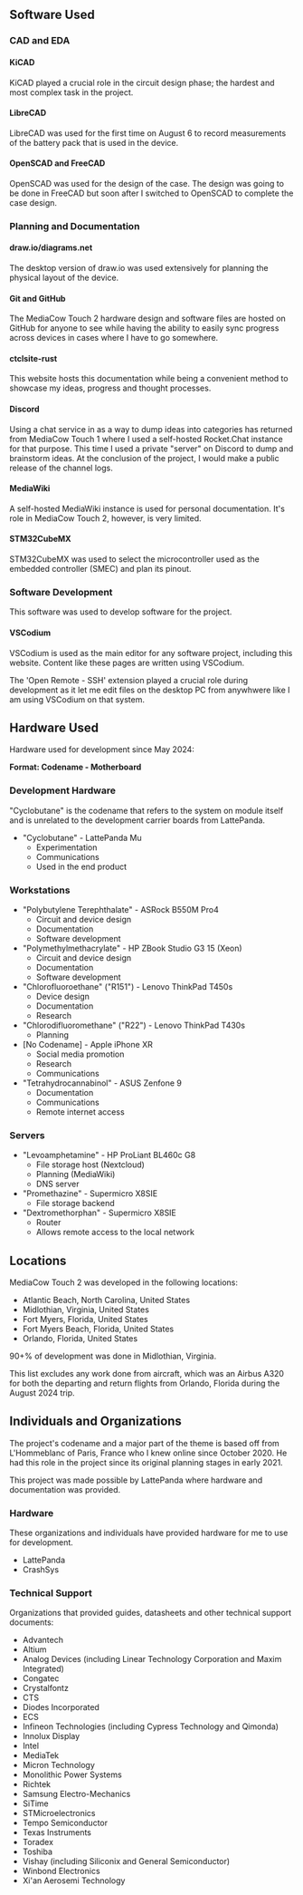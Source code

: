 ## Software Used

### CAD and EDA

#### KiCAD
KiCAD played a crucial role in the circuit design phase; the hardest and most complex task in the project.

#### LibreCAD
LibreCAD was used for the first time on August 6 to record measurements of the battery pack that is used in the device.

#### OpenSCAD and FreeCAD
OpenSCAD was used for the design of the case. The design was going to be done in FreeCAD but soon after I switched to OpenSCAD to complete the case design.

### Planning and Documentation

#### draw.io/diagrams.net
The desktop version of draw.io was used extensively for planning the physical layout of the device.

#### Git and GitHub
The MediaCow Touch 2 hardware design and software files are hosted on GitHub for anyone to see while having the ability to easily sync progress across devices in cases where I have to go somewhere.

#### ctclsite-rust
This website hosts this documentation while being a convenient method to showcase my ideas, progress and thought processes. 

#### Discord
Using a chat service in as a way to dump ideas into categories has returned from MediaCow Touch 1 where I used a self-hosted Rocket.Chat instance for that purpose. This time I used a private "server" on Discord to dump and brainstorm ideas. At the conclusion of the project, I would make a public release of the channel logs. 

#### MediaWiki
A self-hosted MediaWiki instance is used for personal documentation. It's role in MediaCow Touch 2, however, is very limited. 

#### STM32CubeMX
STM32CubeMX was used to select the microcontroller used as the embedded controller (SMEC) and plan its pinout.

### Software Development
This software was used to develop software for the project.

#### VSCodium
VSCodium is used as the main editor for any software project, including this website. Content like these pages are written using VSCodium.

The 'Open Remote - SSH' extension played a crucial role during development as it let me edit files on the desktop PC from anywhwere like I am using VSCodium on that system.

## Hardware Used
Hardware used for development since May 2024:

**Format: Codename - Motherboard**

### Development Hardware
"Cyclobutane" is the codename that refers to the system on module itself and is unrelated to the development carrier boards from LattePanda.

- "Cyclobutane" - LattePanda Mu
  - Experimentation
  - Communications
  - Used in the end product

### Workstations

- "Polybutylene Terephthalate" - ASRock B550M Pro4
  - Circuit and device design
  - Documentation
  - Software development
- "Polymethylmethacrylate" - HP ZBook Studio G3 15 (Xeon)
  - Circuit and device design
  - Documentation
  - Software development
- "Chlorofluoroethane" ("R151") - Lenovo ThinkPad T450s
  - Device design
  - Documentation
  - Research
- "Chlorodifluoromethane" ("R22") - Lenovo ThinkPad T430s
  - Planning
- [No Codename] - Apple iPhone XR
  - Social media promotion
  - Research
  - Communications
- "Tetrahydrocannabinol" - ASUS Zenfone 9
  - Documentation
  - Communications
  - Remote internet access

### Servers

- "Levoamphetamine" - HP ProLiant BL460c G8
  - File storage host (Nextcloud)
  - Planning (MediaWiki)
  - DNS server
- "Promethazine" - Supermicro X8SIE
  - File storage backend
- "Dextromethorphan" - Supermicro X8SIE
  - Router
  - Allows remote access to the local network

## Locations

MediaCow Touch 2 was developed in the following locations:

- Atlantic Beach, North Carolina, United States
- Midlothian, Virginia, United States
- Fort Myers, Florida, United States
- Fort Myers Beach, Florida, United States
- Orlando, Florida, United States

90+% of development was done in Midlothian, Virginia. 

This list excludes any work done from aircraft, which was an Airbus A320 for both the departing and return flights from Orlando, Florida during the August 2024 trip.

## Individuals and Organizations 
The project's codename and a major part of the theme is based off from L'Hommeblanc of Paris, France who I knew online since October 2020. He had this role in the project since its original planning stages in early 2021.

This project was made possible by LattePanda where hardware and documentation was provided.

### Hardware
These organizations and individuals have provided hardware for me to use for development.

- LattePanda
- CrashSys

### Technical Support
Organizations that provided guides, datasheets and other technical support documents:

- Advantech
- Altium
- Analog Devices (including Linear Technology Corporation and Maxim Integrated)
- Congatec
- Crystalfontz
- CTS
- Diodes Incorporated
- ECS
- Infineon Technologies (including Cypress Technology and Qimonda)
- Innolux Display
- Intel
- MediaTek
- Micron Technology
- Monolithic Power Systems
- Richtek
- Samsung Electro-Mechanics
- SiTime
- STMicroelectronics
- Tempo Semiconductor
- Texas Instruments
- Toradex
- Toshiba
- Vishay (including Siliconix and General Semiconductor)
- Winbond Electronics
- Xi'an Aerosemi Technology
